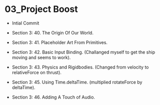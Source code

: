 # 03_Project Boost
 
* Intial Commit

* Section 3: 40. The Origin Of Our World.

* Section 3: 41. Placeholder Art From Primitives.

* Section 3: 42. Basic Input Binding. (Challanged myself to get the ship moving and seems to work).

* Section 3: 43. Physics and Rigidbodies. (Changed from velocity to relativeForce on thrust).

* Section 3: 45. Using Time.deltaTime. (multiplied rotateForce by deltaTime).

* Section 3: 46. Adding A Touch of Audio.